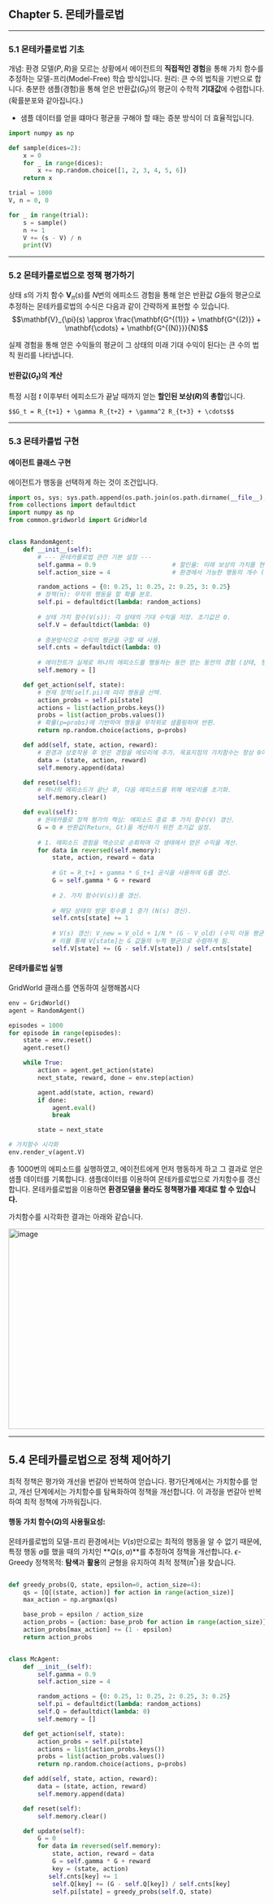 
## Chapter 5. 몬테카를로법
---
### 5.1 몬테카를로법 기초
개념: 환경 모델($P, R$)을 모르는 상황에서 에이전트의 **직접적인 경험**을 통해 가치 함수를 추정하는 모델-프리(Model-Free) 학습 방식입니다.
원리: 큰 수의 법칙을 기반으로 합니다. 충분한 샘플(경험)을 통해 얻은 반환값($G_t$)의 평균이 수학적 **기대값**에 수렴합니다.(확률분포와 같아집니다.)

* 샘플 데이터를 얻을 떄마다 평균을 구해야 할 때는 증분 방식이 더 효율적입니다.
```python
import numpy as np

def sample(dices=2):
    x = 0
    for _ in range(dices):
        x += np.random.choice([1, 2, 3, 4, 5, 6])
    return x

trial = 1000
V, n = 0, 0

for _ in range(trial):
    s = sample()
    n += 1
    V += (s - V) / n
    print(V)
```
---
### 5.2 몬테카를로법으로 정책 평가하기

상태 $s$의 가치 함수 $\mathbf{V}_{\pi}(s)$를 $N$번의 에피소드 경험을 통해 얻은 반환값 $G$들의 평균으로 추정하는 몬테카를로법의 수식은 다음과 같이 간략하게 표현할 수 있습니다.
    $$\mathbf{V}_{\pi}(s) \approx \frac{\mathbf{G^{(1)}} + \mathbf{G^{(2)}} + \mathbf{\cdots} + \mathbf{G^{(N)}}}{N}$$

실제 경험을 통해 얻은 수익들의 평균이 그 상태의 미래 기대 수익이 된다는 큰 수의 법칙 원리를 나타냅니다.

#### 반환값($G_t$)의 계산
특정 시점 $t$ 이후부터 에피소드가 끝날 때까지 얻는 **할인된 보상($R$)의 총합**입니다.

    $$G_t = R_{t+1} + \gamma R_{t+2} + \gamma^2 R_{t+3} + \cdots$$

---
### 5.3 몬테카를법 구현

#### 에이전트 클래스 구현

에이전트가 행동을 선택하게 하는 것이 조건입니다.

```python
import os, sys; sys.path.append(os.path.join(os.path.dirname(__file__), '..'))  # for importing the parent dirs
from collections import defaultdict
import numpy as np
from common.gridworld import GridWorld


class RandomAgent:
    def __init__(self):
        # --- 몬테카를로법 관련 기본 설정 ---
        self.gamma = 0.9                     # 할인율: 미래 보상의 가치를 현재로 환산하는 비율.
        self.action_size = 4                 # 환경에서 가능한 행동의 개수 (예: 상, 하, 좌, 우).

        random_actions = {0: 0.25, 1: 0.25, 2: 0.25, 3: 0.25} 
        # 정책(π): 무작위 행동을 할 확률 분포.
        self.pi = defaultdict(lambda: random_actions) 
        
        # 상태 가치 함수(V(s)): 각 상태의 기대 수익을 저장. 초기값은 0.
        self.V = defaultdict(lambda: 0)
        
        # 증분방식으로 수익의 평균을 구할 때 사용.
        self.cnts = defaultdict(lambda: 0) 
        
        # 에이전트가 실제로 하나의 에피소드를 행동하는 동안 얻는 동안의 경험 (상태, 행동, 보상)을 저장.
        self.memory = []

    def get_action(self, state):
        # 현재 정책(self.pi)에 따라 행동을 선택.
        action_probs = self.pi[state]
        actions = list(action_probs.keys())
        probs = list(action_probs.values())
        # 확률(p=probs)에 기반하여 행동을 무작위로 샘플링하여 반환.
        return np.random.choice(actions, p=probs)

    def add(self, state, action, reward):
        # 환경과 상호작용 후 얻은 경험을 메모리에 추가. 목표지점의 가치함수는 항상 0이기 때문에 마지막 상태는 저장되지 않는 점을 유의.
        data = (state, action, reward)
        self.memory.append(data)

    def reset(self):
        # 하나의 에피소드가 끝난 후, 다음 에피소드를 위해 메모리를 초기화.
        self.memory.clear()

    def eval(self):
        # 몬테카를로 정책 평가의 핵심: 에피소드 종료 후 가치 함수(V) 갱신.
        G = 0 # 반환값(Return, Gt)을 계산하기 위한 초기값 설정.
        
        # 1. 에피소드 경험을 역순으로 순회하며 각 생태에서 얻은 수익을 계산.
        for data in reversed(self.memory):
            state, action, reward = data
            
            # Gt = R_t+1 + gamma * G_t+1 공식을 사용하여 G를 갱신.
            G = self.gamma * G + reward
            
            # 2. 가치 함수(V(s))를 갱신.
            
            # 해당 상태의 방문 횟수를 1 증가 (N(s) 갱신).
            self.cnts[state] += 1
            
            # V(s) 갱신: V_new = V_old + 1/N * (G - V_old) (수익 이동 평균)
            # 이를 통해 V[state]는 G 값들의 누적 평균으로 수렴하게 됨.
            self.V[state] += (G - self.V[state]) / self.cnts[state]
```
#### 몬테카를로법 실행

GridWorld 클래스를 연동하여 실행해봅시다

```python
env = GridWorld()
agent = RandomAgent()

episodes = 1000
for episode in range(episodes):
    state = env.reset()
    agent.reset()

    while True:
        action = agent.get_action(state)
        next_state, reward, done = env.step(action)

        agent.add(state, action, reward)
        if done:
            agent.eval()
            break

        state = next_state

# 가치함수 시각화
env.render_v(agent.V)
```
총 1000번의 에피소드를 실행하였고, 에이전트에게 먼저 행동하게 하고 그 결과로 얻은 샘플 데이터를 기록합니다.
샘플데이터를 이용하여 몬테카를로법으로 가치함수를 갱신합니다.
몬테카를로법을 이용하면 **환경모델을 몰라도 정책평가를 제대로 할 수 있습니다.**

가치함수를 시각화한 결과는 아래와 같습니다.

<img width="520" height="394" alt="image" src="https://github.com/user-attachments/assets/372c39b2-f953-4db7-9318-c93647aa26be" />

---
## 5.4 몬테카를로법으로 정책 제어하기

최적 정책은 평가와 개선을 번갈아 반복하여 얻습니다. 평가단계에서는 가치함수를 얻고, 개선 단계에서는 가치함수를 탐욕화하여 정책을 개선합니다.
이 과정을 번갈아 반복하여 최적 정책에 가까워집니다.

#### 행동 가치 함수($Q$)의 사용필요성:
몬테카를로법의 모델-프리 환경에서는 $V(s)$만으로는 최적의 행동을 알 수 없기 때문에, 특정 행동 $a$를 했을 때의 가치인 **$Q(s, a)$**를 추정하여 정책을 개선합니다.
 $\epsilon$-Greedy 정책목적: **탐색**과 **활용**의 균형을 유지하여 최적 정책($\pi^*$)을 찾습니다.

```python

def greedy_probs(Q, state, epsilon=0, action_size=4):
    qs = [Q[(state, action)] for action in range(action_size)]
    max_action = np.argmax(qs)

    base_prob = epsilon / action_size
    action_probs = {action: base_prob for action in range(action_size)}  #{0: ε/4, 1: ε/4, 2: ε/4, 3: ε/4}
    action_probs[max_action] += (1 - epsilon)
    return action_probs


class McAgent:
    def __init__(self):
        self.gamma = 0.9
        self.action_size = 4

        random_actions = {0: 0.25, 1: 0.25, 2: 0.25, 3: 0.25}
        self.pi = defaultdict(lambda: random_actions)
        self.Q = defaultdict(lambda: 0)
        self.memory = []

    def get_action(self, state):
        action_probs = self.pi[state]
        actions = list(action_probs.keys())
        probs = list(action_probs.values())
        return np.random.choice(actions, p=probs)

    def add(self, state, action, reward):
        data = (state, action, reward)
        self.memory.append(data)

    def reset(self):
        self.memory.clear()

    def update(self):
        G = 0
        for data in reversed(self.memory):
            state, action, reward = data
            G = self.gamma * G + reward
            key = (state, action)
           self.cnts[key] += 1
            self.Q[key] += (G - self.Q[key]) / self.cnts[key]
            self.pi[state] = greedy_probs(self.Q, state)
```

